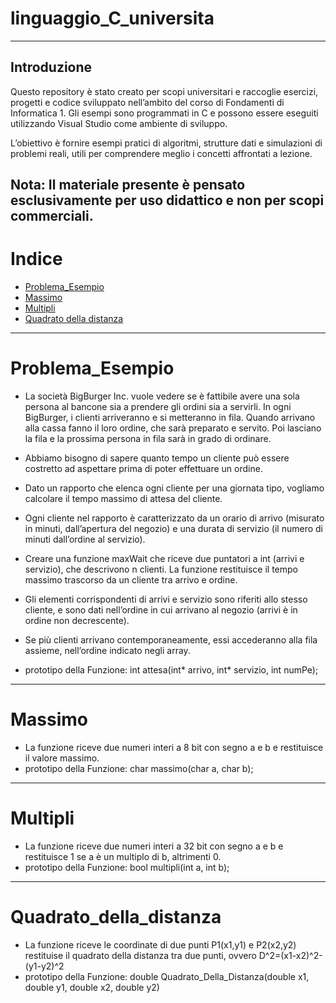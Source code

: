 # linguaggio_C_universita
---
## Introduzione
Questo repository è stato creato per scopi universitari e raccoglie esercizi, progetti e codice sviluppato nell’ambito del corso di Fondamenti di Informatica 1.
Gli esempi sono programmati in C e possono essere eseguiti utilizzando Visual Studio come ambiente di sviluppo.

L’obiettivo è fornire esempi pratici di algoritmi, strutture dati e simulazioni di problemi reali, utili per comprendere meglio i concetti affrontati a lezione.

Nota: Il materiale presente è pensato esclusivamente per uso didattico e non per scopi commerciali.
---
# Indice
- [Problema_Esempio](#Problema_Esempio)
- [Massimo](#Massimo)
- [Multipli](#Multipli)
- [Quadrato della distanza](#Quadrato_della_distanza)
---
# Problema_Esempio
 - La società BigBurger Inc. vuole vedere se è fattibile avere una sola 
persona al bancone sia a prendere gli ordini sia a servirli. In ogni 
BigBurger, i clienti arriveranno e si metteranno in fila. Quando arrivano 
alla cassa fanno il loro ordine, che sarà preparato e servito. Poi lasciano 
la fila e la prossima persona in fila sarà in grado di ordinare.

- Abbiamo bisogno di sapere quanto tempo un cliente può essere costretto 
ad aspettare prima di poter effettuare un ordine. 
- Dato un rapporto che elenca ogni cliente per una giornata tipo, vogliamo 
calcolare il tempo massimo di attesa del cliente. 

- Ogni cliente nel rapporto è caratterizzato da un orario di arrivo (misurato 
in minuti, dall’apertura del negozio) e una durata di servizio (il numero di 
minuti dall’ordine al servizio).
- Creare una funzione maxWait che riceve due puntatori a int (arrivi e 
servizio), che descrivono n clienti. La funzione restituisce il tempo 
massimo trascorso da un cliente tra arrivo e ordine. 

- Gli elementi corrispondenti di arrivi e servizio sono riferiti allo stesso 
cliente, e sono dati nell’ordine in cui arrivano al negozio (arrivi è in ordine 
non decrescente).
- Se più clienti arrivano contemporaneamente, essi accederanno alla fila 
assieme, nell’ordine indicato negli array.
- prototipo della Funzione: int attesa(int* arrivo, int* servizio, int numPe);
---
# Massimo
- La funzione riceve due numeri interi a 8 bit con segno a e b e restituisce il valore massimo.
- prototipo della Funzione:  char massimo(char a, char b);
---
# Multipli
- La funzione riceve due numeri interi a 32 bit con segno a e b e restituisce 1 se a è un multiplo di b, altrimenti 0.
- prototipo della Funzione:  bool multipli(int a, int b);
---
# Quadrato_della_distanza
- La funzione riceve le coordinate di due punti P1(x1,y1) e P2(x2,y2) restituise il quadrato della distanza tra due punti, ovvero D^2=(x1-x2)^2-(y1-y2)^2
- prototipo della Funzione:  double Quadrato_Della_Distanza(double x1, double y1, double x2, double y2)

